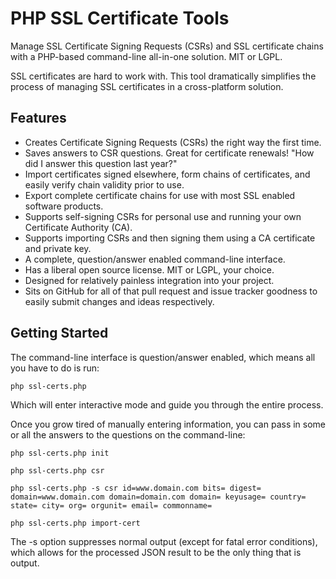 PHP SSL Certificate Tools
=========================

Manage SSL Certificate Signing Requests (CSRs) and SSL certificate chains with a PHP-based command-line all-in-one solution.  MIT or LGPL.

SSL certificates are hard to work with.  This tool dramatically simplifies the process of managing SSL certificates in a cross-platform solution.

Features
--------

* Creates Certificate Signing Requests (CSRs) the right way the first time.
* Saves answers to CSR questions.  Great for certificate renewals!  "How did I answer this question last year?"
* Import certificates signed elsewhere, form chains of certificates, and easily verify chain validity prior to use.
* Export complete certificate chains for use with most SSL enabled software products.
* Supports self-signing CSRs for personal use and running your own Certificate Authority (CA).
* Supports importing CSRs and then signing them using a CA certificate and private key.
* A complete, question/answer enabled command-line interface.
* Has a liberal open source license.  MIT or LGPL, your choice.
* Designed for relatively painless integration into your project.
* Sits on GitHub for all of that pull request and issue tracker goodness to easily submit changes and ideas respectively.

Getting Started
---------------

The command-line interface is question/answer enabled, which means all you have to do is run:

````
php ssl-certs.php
````

Which will enter interactive mode and guide you through the entire process.

Once you grow tired of manually entering information, you can pass in some or all the answers to the questions on the command-line:

````
php ssl-certs.php init

php ssl-certs.php csr

php ssl-certs.php -s csr id=www.domain.com bits= digest= domain=www.domain.com domain=domain.com domain= keyusage= country= state= city= org= orgunit= email= commonname=

php ssl-certs.php import-cert
````

The -s option suppresses normal output (except for fatal error conditions), which allows for the processed JSON result to be the only thing that is output.

